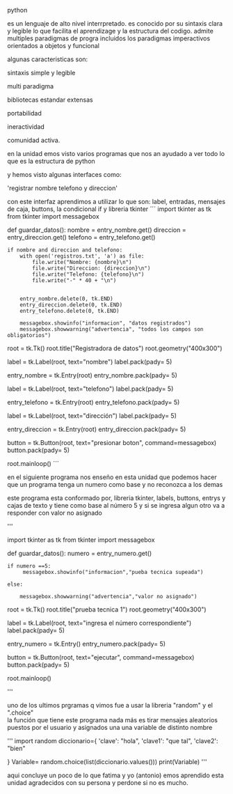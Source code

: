 python 

es un lenguaje de alto nivel interrpretado. es conocido por su sintaxis clara y legible lo que facilita el aprendizage y la estructura del codigo.
admite multiples paradigmas de progra incluidos los paradigmas imperactivos orientados a objetos y funcional 

algunas caracteristicas son:

sintaxis simple y legible 

multi paradigma

bibliotecas estandar extensas

portabilidad

ineractividad

comunidad activa.

en la unidad emos visto varios programas que nos an ayudado a ver todo lo que es la estructura de python

y hemos visto algunas interfaces como:

'registrar nombre telefono y direccion' 

con este interfaz aprendimos a utilizar lo que son: label, entradas, mensajes de caja, buttons, la condicional if y libreria tkinter
´´´
import tkinter as tk
from tkinter import messagebox

def guardar_datos():
    nombre = entry_nombre.get()
    direccion = entry_direccion.get()
    telefono = entry_telefono.get()
    
    if nombre and direccion and telefono:
        with open('registros.txt', 'a') as file:
            file.write("Nombre: {nombre}\n")
            file.write("Direccion: {direccion}\n")
            file.write("Telefono: {telefono}\n")
            file.write("-" * 40 + "\n")
            
            
        entry_nombre.delete(0, tk.END)
        entry_direccion.delete(0, tk.END)
        entry_telefono.delete(0, tk.END)
        
        messagebox.showinfo("informacion", "datos registrados")
        messagebox.showwarning("advertencia", "todos los campos son obligatorios")

     
root = tk.Tk()
root.title("Registradora de datos")
root.geometry("400x300")

label = tk.Label(root, text="nombre")
label.pack(pady= 5)


entry_nombre = tk.Entry(root)
entry_nombre.pack(pady= 5)

label = tk.Label(root, text="telefono")
label.pack(pady= 5)

entry_telefono = tk.Entry(root)
entry_telefono.pack(pady= 5)

label = tk.Label(root, text="dirección")
label.pack(pady= 5)

entry_direccion = tk.Entry(root) 
entry_direccion.pack(pady= 5)


button = tk.Button(root, text="presionar boton", command=messagebox)
button.pack(pady= 5)



root.mainloop()
´´´

en el siguiente programa nos enseño en esta unidad que podemos hacer que un programa tenga un numero como base y no reconozca a los demas 

este programa esta conformado por, libreria tkinter, labels, buttons, entrys y cajas de texto y tiene como base al número 5 y si se ingresa algun otro va a responder con 
valor no asignado 

'''

import tkinter as tk 
from tkinter import messagebox

def guardar_datos():
    numero = entry_numero.get()

    if numero ==5:
         messagebox.showinfo("informacion","pueba tecnica supeada")

    else:
      
        messagebox.showwarning("advertencia","valor no asignado")
     
root = tk.Tk()
root.title("prueba tecnica 1")
root.geometry("400x300")

label = tk.Label(root, text="ingresa el número correspondiente")
label.pack(pady= 5)


entry_numero = tk.Entry()
entry_numero.pack(pady= 5)


button = tk.Button(root, text="ejecutar", command=messagebox)
button.pack(pady= 5)




root.mainloop()

'''


uno de los ultimos prgramas q vimos fue a usar la libreria "random" y el ".choice"  
la función que tiene este programa nada más es tirar mensajes aleatorios puestos por el usuario y asignados una una variable de distinto nombre 

'''
import random
diccionario={
    'clave': "hola",
    'clave1': "que tal",
    'clave2': "bien"
    
} 
Variable= random.choice(list(diccionario.values()))
print(Variable)
'''



aqui concluye un poco de lo que fatima y yo (antonio) emos aprendido esta unidad 
agradecidos con su persona y perdone si no es mucho.
